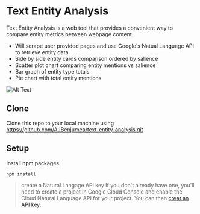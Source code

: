 # Text Entity Analysis
Text Entity Analysis is a web tool that provides a convenient way to compare entity metrics between webpage content.
- Will scrape user provided pages and use Google's Natual Language API to retrieve entity data
- Side by side entity cards comparison ordered by salience
- Scatter plot chart comparing entity mentions vs salience
- Bar graph of entity type totals
- Pie chart with total entity mentions 

![Alt Text](https://media.giphy.com/media/jOcBoZeBf8AgBtC4ax/giphy.gif)


## Clone
Clone this repo to your local machine using https://github.com/AJBenjumea/text-entity-analysis.git

## Setup
Install npm packages
```bash
npm install
```
> create a Natural Langage API key
If you don't already have one, you'll need to create a project in Google Cloud Console and enable the Cloud Natural Language API for your project. You can then [creat an API key](https://cloud.google.com/docs/authentication/api-keys#creating_an_api_key).
